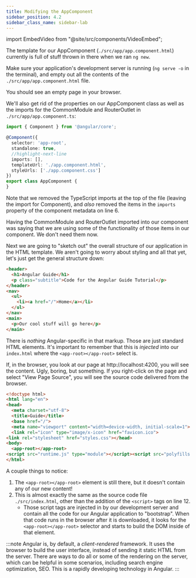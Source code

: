 ```yaml
---
title: Modifying the AppComponent
sidebar_position: 4.2
sidebar_class_name: sidebar-lab
---
```


import EmbedVideo from "@site/src/components/VideoEmbed";

The template for our AppComponent (`./src/app/app.component.html`) currently is full of stuff thrown in there when we ran `ng new`. 

Make sure your application's development server is running (`ng serve -o` in the terminal), and empty out all the contents of the `./src/app/app.component.html` file.

You should see an empty page in your browser.

We'll also get rid of the properties on our AppComponent class as well as the imports for the CommonModule and RouterOutlet in `./src/app/app.component.ts`:

```ts title="./src/app/app.component.ts showLineNumbers
import { Component } from '@angular/core';

@Component({
  selector: 'app-root',
  standalone: true,
  //highlight-next-line
  imports: [],
  templateUrl: './app.component.html',
  styleUrls: ['./app.component.css']
})
export class AppComponent {
}
```

Note that we removed the TypeScript imports at the top of the file (leaving the import for Component), and *also* removed the items in the `imports` property of the component metadata on line 6.

Having the CommonModule and RouterOutlet imported into our component was saying that we are using some of the functionality of those items in our component. We don't need them now.

Next we are going to "sketch out" the overall structure of our application in the HTML template. We aren't going to worry about styling and all that yet, let's just get the general structure down:

```html title="./src/app/app.component.html"
<header>
  <h1>Angular Guide</h1>
  <p class="subtitle">Code for the Angular Guide Tutorial</p>
</header>
<nav>
  <ul>
    <li><a href="/">Home</a></li>
  </ul>
</nav>
<main>
  <p>Our cool stuff will go here</p>
</main>
```

There is *nothing* Angular-specific in that markup. Those are just standard HTML elements. It's important to remember that this is *injected* into our `index.html` where the `<app-root></app-root>` select is.

If, in the browser, you look at our page at http://localhost:4200, you will see the content. Ugly, boring, but something. If you right-click on the page and select "View Page Source", you will see the source code delivered from the browser.

```html showLineNumbers title="View Source of our Angular Application"
<!doctype html>
<html lang="en">
<head>
  <meta charset="utf-8">
  <title>Guide</title>
  <base href="/">
  <meta name="viewport" content="width=device-width, initial-scale=1">
  <link rel="icon" type="image/x-icon" href="favicon.ico">
<link rel="stylesheet" href="styles.css"></head>
<body>
  <app-root></app-root>
<script src="runtime.js" type="module"></script><script src="polyfills.js" type="module"></script><script src="styles.js" defer></script><script src="vendor.js" type="module"></script><script src="main.js" type="module"></script></body>
</html>
```

A couple things to notice:

1. The `<app-root></app-root>` element is still there, but it doesn't contain any of our new content!
2. This is almost exactly the same as the source code file `./src/index.html`, other than the addition of the `<script>` tags on line 12.
    - Those script tags are injected in by our development server and contain all the code for our Angular application to "bootstrap". When that code runs in the browser after it is downloaded, it looks for the `<app-root></app-root>` selector and starts to build the DOM inside of that element.

:::note
Angular is, by default, a *client-rendered* framework. It uses the browser to build the user interface, instead of sending it static HTML from the server. There are ways to do all or some of the rendering on the server, which can be helpful in some scenarios, including search engine optimization, SEO. This is a rapidly developing technology in Angular.
:::



